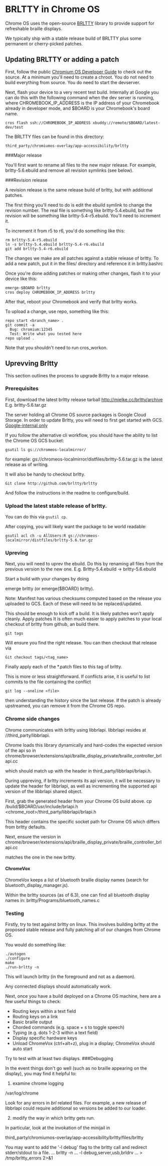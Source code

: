 # BRLTTY in Chrome OS

Chrome OS uses the open-source [BRLTTY](http://mielke.cc/brltty/)
library to provide support for refreshable braille displays.

We typically ship with a stable release build of BRLTTY plus some
permanent or cherry-picked patches.

## Updating BRLTTY or adding a patch

First, follow the public
[Chromium OS Developer Guide](http://www.chromium.org/chromium-os/developer-guide) to check out the source.
At a minimum you'll need to create a chroot.
You do not need to build everything from source.
You do need to start the devserver.

Next, flash your device to a very recent test build. Internally at Google
you can do this with the following command when the dev server is running,
where CHROMEBOOK_IP_ADDRESS is the IP address of your Chromebook already
in developer mode, and $BOARD is your Chromebook's board name.

```cros flash ssh://CHROMEBOOK_IP_ADDRESS xbuddy://remote/$BOARD/latest-dev/test```

The BRLTTY files can be found in this directory:

```third_party/chromiumos-overlay/app-accessibility/brltty```

###Major release

You'll first want to rename all files to the new major release. For example, brltty-5.6.ebuild and remove all revision symlinks (see below).

###Revision release

A revision release is the same release build of brltty, but with additional patches.

The first thing you'll need to do is edit the ebuild symlink to change the
revision number. The real file is something like brltty-5.4.ebuild,
but the revision will be something like brltty-5.4-r5.ebuild. You'll need
to increment it.

To increment it from r5 to r6, you'd do something like this:

```
rm brltty-5.4-r5.ebuild
ln -s brltty-5.4.ebuild brltty-5.4-r6.ebuild
git add brltty-5.4-r6.ebuild
```

The changes we make are all patches against a stable release of brltty.
To add a new patch, put it in the files/ directory and reference it in
brltty.bashrc

Once you're done adding patches or making other changes, flash it to your
device like this:

```
emerge-$BOARD brltty
cros deploy CHROMEBOOK_IP_ADDRESS brltty
```

After that, reboot your Chromebook and verify that brltty works.

To upload a change, use repo, something like this:

```
repo start <branch_name> .
git commit -a
  Bug: chromium:12345
  Test: Write what you tested here
repo upload .
```

Note that you shouldn't need to run cros_workon.

## Uprevving Brltty

This section outlines the process to upgrade Brltty to a major release.

### Prerequisites

First, download the latest brltty release tarball
http://mielke.cc/brltty/archive
E.g.
brltty-5.6.tar.gz

The server holding all Chrome OS source packages is Google Cloud Storage. In
order to update Brltty, you will need to first get started with GCS.
[Google-internal only](https://sites.google.com/a/google.com/chromeos/resources/engineering/releng/localmirror)

If you follow the alternative cli workflow, you should have the ability to
list the Chrome OS GCS bucket:

```gsutil ls gs://chromeos-localmirror/```

for example:
gs://chromeos-localmirror/distfiles/brltty-5.6.tar.gz
is the latest release as of writing.

It will also be handy to checkout brltty.

```Git clone http://github.com/brltty/brltty```

And follow the instructions in the readme to configure/build.

### Upload the latest stable release of brltty.

You can do this via ```gsutil cp```.

After copying, you will likely want the package to be world readable:

```
gsutil acl ch -u AllUsers:R gs://chromeos-localmirror/distfiles/brltty-5.6.tar.gz

```

### Upreving

Next, you will need to uprev the ebuild. Do this by renaming all files from the previous version to the new one.
E.g.
Brltty-5.4.ebuild -> brltty-5.6.ebuild

Start a build with your changes by doing

emerge brltty
(or emerge{$BOARD} brltty).

Note: Manifest has various checksums computed based on the release you uploaded to GCS. Each of these will need to be replaced/updated.

This should be enough to kick off a build. It is likely patches won’t apply cleanly.
Apply patches
It is often much easier to apply patches to your local checkout of brltty from github, an build there.

```git tags```

Will ensure you find the right release. You can then checkout that release via

```Git checkout tags/<tag_name>```

Finally apply each of the *.patch files to this tag of brltty.

This is more or less straightforward. If conflicts arise, it is useful to list
commits to the file containing the conflict

```git log --oneline <file>```

then understanding the history since the last release. If the patch is already
upstreamed, you can remove it from the Chrome OS repo.

### Chrome side changes

Chrome communicates with brltty using libbrlapi.
libbrlapi resides at //third_party/libbrlapi.

Chrome loads this library dynamically and hard-codes the expected version of the api so in
chrome/browser/extensions/api/braille_display_private/braille_controller_brlapi.cc

which should match up with the header in
third_party/libbrlapi/brlapi.h.

During uppreving, if brltty increments its api version, it will be necessary to update the header for libbrlapi, as well as incrementing the supported api version of the libbrlapi shared object.

First, grab the generated header from your Chrome OS build above.
cp <chromeos root>/build/$BOARD/usr/include/brlapi.h <chrome_root>/third_party/libbrlapi/brlapi.h

This header contains the specific socket path for Chrome OS which differs from brltty defaults.

Next, ensure the version in
chrome/browser/extensions/api/braille_display_private/braille_controller_brlapi.cc

matches the one in the new brltty.

#### ChromeVox
ChromeVox keeps a list of bluetooth braille display names
(search for bluetooth_display_manager.js).

Within the brltty sources (as of 6.3), one can find all bluetooth display names
in:
brltty/Programs/bluetooth_names.c

### Testing

Firstly, try to test against brltty on linux. This involves building brltty at
the proposed stable release and fully patching all of our changes from Chrome
OS.

You would do something like:

```
./autogen
./configure
make
./run-brltty -n
```

This will launch brltty (in the foreground and not as a daemon).

Any connected displays should automatically work.

Next, once you have a build deployed on a Chrome OS machine, here are a few
useful things to check:
* Routing keys within a text field
* Routing keys on a link
* Basic braille output
* Chorded commands (e.g. space + s to toggle speech)
* Typing (e.g. dots 1-2-3 within a text field)
* Display specific hardware keys
* Unload ChromeVox (ctrl+alt+z), plug in a display; ChromeVox should auto
start

Try to test with at least two displays.
###Debugging

In the event things don't go well (such as no braille appearing on the display),
you may find it helpful to:

1. examine chrome logging

/var/log/chrome

Look for any errors in *brl* related files. For example, a new release of
libbrlapi could require additional so versions be added to our loader.

2. modify the way in which brltty gets run.

In particular, look at the invokation of the minijail in

third_party/chromiumos-overlay/app-accessibility/brltty/files/brltty

You may want to add the '-l debug' flag to the brltty call and redirect stderr/stdout to a file.
... brltty -n ... -l debug,server,usb,brldrv ... > /tmp/brltty_errors 2>&1
